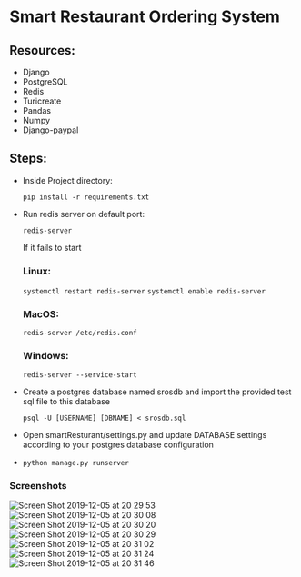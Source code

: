 # Smart Restaurant Ordering System


## Resources:

- Django   
- PostgreSQL
- Redis
- Turicreate
- Pandas
- Numpy
- Django-paypal 


## Steps:
- Inside Project directory:

    `pip install -r requirements.txt`

- Run redis server on default port:

    `redis-server`
    
    If it fails to start
    
   ### Linux: 
   `systemctl restart redis-server`
   `systemctl enable redis-server`
         
   ### MacOS: 
   `redis-server /etc/redis.conf`
    
   ### Windows: 
   `redis-server --service-start`
    
- Create a postgres database named srosdb and import the provided test sql file to this database
  
  `psql -U [USERNAME] [DBNAME] < srosdb.sql`
    
- Open smartResturant/settings.py and update DATABASE settings according to your postgres database configuration

- `python manage.py runserver`


### Screenshots


![Screen Shot 2019-12-05 at 20 29 53](https://user-images.githubusercontent.com/43087414/70253181-d6921b00-17aa-11ea-90a7-f4d0ab323979.png)
![Screen Shot 2019-12-05 at 20 30 08](https://user-images.githubusercontent.com/43087414/70253182-d6921b00-17aa-11ea-9bfa-1c3e283620c6.png)
![Screen Shot 2019-12-05 at 20 30 20](https://user-images.githubusercontent.com/43087414/70253184-d72ab180-17aa-11ea-922d-1e848cd5fd0b.png)
![Screen Shot 2019-12-05 at 20 30 29](https://user-images.githubusercontent.com/43087414/70253185-d7c34800-17aa-11ea-90a2-39349a28423a.png)
![Screen Shot 2019-12-05 at 20 31 02](https://user-images.githubusercontent.com/43087414/70253187-d8f47500-17aa-11ea-9f3e-c55208bd3d6e.png)
![Screen Shot 2019-12-05 at 20 31 24](https://user-images.githubusercontent.com/43087414/70253188-d8f47500-17aa-11ea-953d-4a8083a1ab14.png)
![Screen Shot 2019-12-05 at 20 31 46](https://user-images.githubusercontent.com/43087414/70253194-dabe3880-17aa-11ea-9b03-d6b71fa6ee56.png)
